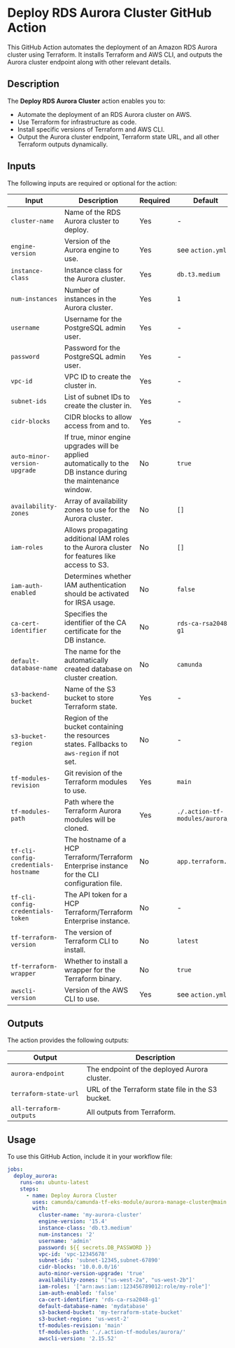 # Deploy RDS Aurora Cluster GitHub Action

This GitHub Action automates the deployment of an Amazon RDS Aurora cluster using Terraform. It installs Terraform and AWS CLI, and outputs the Aurora cluster endpoint along with other relevant details.

## Description

The **Deploy RDS Aurora Cluster** action enables you to:

- Automate the deployment of an RDS Aurora cluster on AWS.
- Use Terraform for infrastructure as code.
- Install specific versions of Terraform and AWS CLI.
- Output the Aurora cluster endpoint, Terraform state URL, and all other Terraform outputs dynamically.

## Inputs

The following inputs are required or optional for the action:

| Input | Description | Required | Default |
|-------|-------------|----------|---------|
| `cluster-name` | Name of the RDS Aurora cluster to deploy. | Yes | - |
| `engine-version` | Version of the Aurora engine to use. | Yes | see `action.yml` |
| `instance-class` | Instance class for the Aurora cluster. | Yes | `db.t3.medium` |
| `num-instances` | Number of instances in the Aurora cluster. | Yes | `1` |
| `username` | Username for the PostgreSQL admin user. | Yes | - |
| `password` | Password for the PostgreSQL admin user. | Yes | - |
| `vpc-id` | VPC ID to create the cluster in. | Yes | - |
| `subnet-ids` | List of subnet IDs to create the cluster in. | Yes | - |
| `cidr-blocks` | CIDR blocks to allow access from and to. | Yes | - |
| `auto-minor-version-upgrade` | If true, minor engine upgrades will be applied automatically to the DB instance during the maintenance window. | No | `true` |
| `availability-zones` | Array of availability zones to use for the Aurora cluster. | No | `[]` |
| `iam-roles` | Allows propagating additional IAM roles to the Aurora cluster for features like access to S3. | No | `[]` |
| `iam-auth-enabled` | Determines whether IAM authentication should be activated for IRSA usage. | No | `false` |
| `ca-cert-identifier` | Specifies the identifier of the CA certificate for the DB instance. | No | `rds-ca-rsa2048-g1` |
| `default-database-name` | The name for the automatically created database on cluster creation. | No | `camunda` |
| `s3-backend-bucket` | Name of the S3 bucket to store Terraform state. | Yes | - |
| `s3-bucket-region` | Region of the bucket containing the resources states. Fallbacks to `aws-region` if not set. | No | - |
| `tf-modules-revision` | Git revision of the Terraform modules to use. | Yes | `main` |
| `tf-modules-path` | Path where the Terraform Aurora modules will be cloned. | Yes | `./.action-tf-modules/aurora/` |
| `tf-cli-config-credentials-hostname` | The hostname of a HCP Terraform/Terraform Enterprise instance for the CLI configuration file. | No | `app.terraform.io` |
| `tf-cli-config-credentials-token` | The API token for a HCP Terraform/Terraform Enterprise instance. | No | - |
| `tf-terraform-version` | The version of Terraform CLI to install. | No | `latest` |
| `tf-terraform-wrapper` | Whether to install a wrapper for the Terraform binary. | No | `true` |
| `awscli-version` | Version of the AWS CLI to use. | Yes | see `action.yml` |

## Outputs

The action provides the following outputs:

| Output | Description |
|--------|-------------|
| `aurora-endpoint` | The endpoint of the deployed Aurora cluster. |
| `terraform-state-url` | URL of the Terraform state file in the S3 bucket. |
| `all-terraform-outputs` | All outputs from Terraform. |

## Usage

To use this GitHub Action, include it in your workflow file:

```yaml
jobs:
  deploy_aurora:
    runs-on: ubuntu-latest
    steps:
      - name: Deploy Aurora Cluster
        uses: camunda/camunda-tf-eks-module/aurora-manage-cluster@main
        with:
          cluster-name: 'my-aurora-cluster'
          engine-version: '15.4'
          instance-class: 'db.t3.medium'
          num-instances: '2'
          username: 'admin'
          password: ${{ secrets.DB_PASSWORD }}
          vpc-id: 'vpc-12345678'
          subnet-ids: 'subnet-12345,subnet-67890'
          cidr-blocks: '10.0.0.0/16'
          auto-minor-version-upgrade: 'true'
          availability-zones: '["us-west-2a", "us-west-2b"]'
          iam-roles: '["arn:aws:iam::123456789012:role/my-role"]'
          iam-auth-enabled: 'false'
          ca-cert-identifier: 'rds-ca-rsa2048-g1'
          default-database-name: 'mydatabase'
          s3-backend-bucket: 'my-terraform-state-bucket'
          s3-bucket-region: 'us-west-2'
          tf-modules-revision: 'main'
          tf-modules-path: './.action-tf-modules/aurora/'
          awscli-version: '2.15.52'
```
